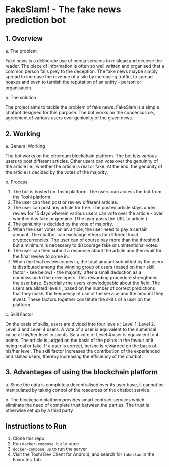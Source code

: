 # FakeSlam! - The fake news prediction bot

## 1. Overview

a. The problem

Fake news is a deliberate use of media services to mislead and decieve the reader. The piece of information is often so
well written and organised that a common person falls prey to the deception. The fake news maybe simply spread to
increase the revenue of a site by increasing traffic, to spread hoaxes and even to tarnish the reputation of an entity -
person or organisation.

b. The solution

The project aims to tackle the problem of fake news. FakeSlam is a simple chatbot designed for this purpose. The bot
works on the concensus i.e., agreement of various users over geniunity of the given news.

## 2. Working

a. General Working

The bot works on the ethereum blockchain platform. The bot lets various users to post different articles. Other users
can vote over the genuinity of the article i.e., whether the article is real or fake. At the end, the genunity of the
article is decided by the votes of the majority.

b. Process

1. The bot is hosted on Toshi platform. The users can access the bot from the Toshi platform.
2. The user can then post or review different articles.
3. The user can post any article for free. The posted article stays under review for 15 days wherein various users can
   vote over the article - over whether it is fake or genuine. (The user posts the URL to article.)
4. The geniunity is decided by the vote of majority.
5. When the user votes on an article, the user need to pay a certain amount. The chatbot can exchange ethers for
   different local cryptocurrencies. The user can of course pay more than the threshold but a minimum is necessary to
   discourage fake or unintentional votes.
6. The user can then submit a response about the article and then wait for the final review to come in.
7. When the final review comes in, the total amount submitted by the users is distributed among the winning group of
   users (based on their skill factor - see below) - the majority, after a small deduction as a commission to the
   developers. This rewarding procedure strengthens the user base. Especially the users knowledgeable about the field.
   The users are alloted levels , based on the number of correct predictions that they make, the frequency of use of the
   service and the amount they invest. These factors together constitute the skills of a user on the platform.

c. Skill Factor

On the basis of skills, users are divided into four levels : Level 1, Level 2, Level 3 and Level 4 users. A vote of a
user is equivalent to the numerical value of his/her level in points. So a vote of Level 4 user is equivalent to 4
points. The article is judged on the basis of the points in the favour of it being real or fake. If a user is correct,
he/she is rewarded on the basis of his/her level. The skill factor increases the contribution of the experienced and
skilled users, thereby increasing the efficiency of the chatbot.

## 3. Advantages of using the blockchain platform

a. Since the data is completely decentralised over its user base, it cannot be manipulated by taknig control of the
resources of the chatbot service.

b. The blockchain platform provides smart contract services which eliminate the need of complete trust between the
parties. The trust is otherwise set up by a third party

## Instructions to Run

1. Clone this repo
2. Run `docker-compose build` once
3. `docker-compose up` to run the server
4. Visit the Toshi Dev Client for Android, and search for `fakeslam` in the Favorites Tab.
